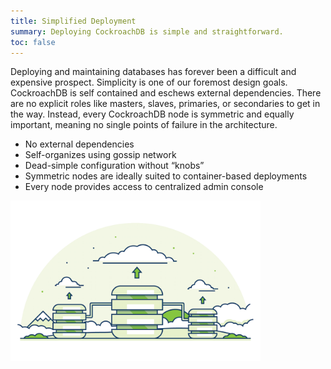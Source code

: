 ```yaml
---
title: Simplified Deployment
summary: Deploying CockroachDB is simple and straightforward.
toc: false
---
```


Deploying and maintaining databases has forever been a difficult and expensive prospect. Simplicity is one of our foremost design goals. CockroachDB is self contained and eschews external dependencies. There are no explicit roles like masters, slaves, primaries, or secondaries to get in the way. Instead, every CockroachDB node is symmetric and equally important, meaning no single points of failure in the architecture.

-   No external dependencies
-   Self-organizes using gossip network
-   Dead-simple configuration without “knobs”
-   Symmetric nodes are ideally suited to container-based deployments
-   Every node provides access to centralized admin console

<img src="images/2simplified-deployments.png" alt="CockroachDB is simple to deploy" style="width: 400px" />